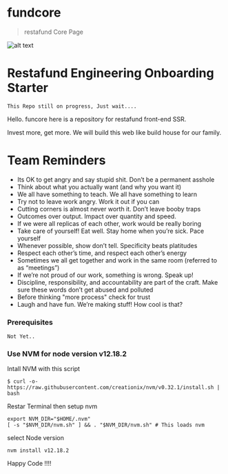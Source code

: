 # fundcore

> restafund Core Page

![alt text](https://restafund.com/wp-content/uploads/2019/07/restafundlogo2.png "Restafund")

# Restafund Engineering Onboarding Starter

```
This Repo still on progress, Just wait....
```

Hello. funcore here is a repository for restafund front-end SSR.

Invest more, get more. We will build this web like build house for our family.

# Team Reminders

- Its OK to get angry and say stupid shit. Don’t be a permanent asshole
- Think about what you actually want (and why you want it)
- We all have something to teach. We all have something to learn
- Try not to leave work angry. Work it out if you can
- Cutting corners is almost never worth it. Don’t leave booby traps
- Outcomes over output. Impact over quantity and speed.
- If we were all replicas of each other, work would be really boring
- Take care of yourself! Eat well. Stay home when you’re sick. Pace yourself
- Whenever possible, show don’t tell. Specificity beats platitudes
- Respect each other’s time, and respect each other’s energy
- Sometimes we all get together and work in the same room (referred to as “meetings”)
- If we’re not proud of our work, something is wrong. Speak up!
- Discipline, responsibility, and accountability are part of the craft. Make sure these words don’t get abused and polluted
- Before thinking "more process" check for trust
- Laugh and have fun. We’re making stuff! How cool is that?


### Prerequisites
```
Not Yet..
```

### Use NVM for node version v12.18.2
Intall NVM with this script
```
$ curl -o- https://raw.githubusercontent.com/creationix/nvm/v0.32.1/install.sh | bash
```
Restar Terminal then setup nvm
```
export NVM_DIR="$HOME/.nvm"
[ -s "$NVM_DIR/nvm.sh" ] && . "$NVM_DIR/nvm.sh" # This loads nvm
```
select Node version 

```
nvm install v12.18.2
```

Happy Code !!!!


